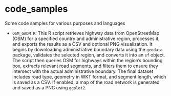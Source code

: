# code_samples
Some code samples for various purposes and languages

- `OSM_GADM.R`: This R script retrieves highway data from OpenStreetMap (OSM) for a specified country and administrative region, processes it, and exports the results as a CSV and optional PNG visualization. It begins by downloading administrative boundary data using the `geodata` package, validates the selected region, and converts it into an `sf` object. The script then queries OSM for highways within the region’s bounding box, extracts relevant road segments, and filters them to ensure they intersect with the actual administrative boundary. The final dataset includes road type, geometry in WKT format, and segment length, which is saved as a CSV. If enabled, a map of the road network is generated and saved as a PNG using `ggplot2`.
